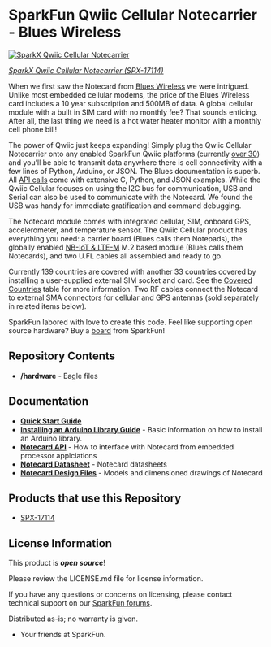 SparkFun Qwiic Cellular Notecarrier - Blues Wireless
========================================

[![SparkX Qwiic Cellular Notecarrier](https://cdn.sparkfun.com//assets/parts/1/6/0/7/6/17114-Qwiic_Cellular-11.jpg)](https://www.sparkfun.com/products/17114)

[*SparkX Qwiic Cellular Notecarrier (SPX-17114)*](https://www.sparkfun.com/products/17114)

When we first saw the Notecard from [Blues Wireless](https://blues.io/) we were intrigued. Unlike most embedded cellular modems, the price of the Blues Wireless card includes a 10 year subscription and 500MB of data. A global cellular module with a built in SIM card with no monthly fee? That sounds enticing. After all, the last thing we need is a hot water heater monitor with a monthly cell phone bill!

The power of Qwiic just keeps expanding! Simply plug the Qwiic Cellular Notecarrier onto any enabled SparkFun Qwiic platforms (currently [over 30](https://www.sparkfun.com/qwiic#products)) and you’ll be able to transmit data anywhere there is cell connectivity with a few lines of Python, Arduino, or JSON. The Blues documentation is superb. All [API calls](https://dev.blues.io/reference/notecard-api/) come with extensive C, Python, and JSON examples. While the Qwiic Cellular focuses on using the I2C bus for communication, USB and Serial can also be used to communicate with the Notecard. We found the USB was handy for immediate gratification and command debugging.

The Notecard module comes with integrated cellular, SIM, onboard GPS, accelerometer, and temperature sensor. The Qwiic Cellular product has everything you need: a carrier board (Blues calls them Notepads), the globally enabled [NB-IoT & LTE-M](https://shop.blues.io/products/note-nbgl-500) M.2 based module (Blues calls them Notecards), and two U.FL cables all assembled and ready to go.

Currently 139 countries are covered with another 33 countries covered by installing a user-supplied external SIM socket and card. See the [Covered Countries](https://dev.blues.io/hardware/notecard-datasheet/note-nbgl-500/#cellular-and-gps-gnss-antenna-requirements) table for more information. Two RF cables connect the Notecard to external SMA connectors for cellular and GPS antennas (sold separately in related items below).

SparkFun labored with love to create this code. Feel like supporting open source hardware? 
Buy a [board](https://www.sparkfun.com/products/17114) from SparkFun!

Repository Contents
-------------------

* **/hardware** - Eagle files

Documentation
--------------

* **[Quick Start Guide](https://dev.blues.io/get-started/quickstart/sparkfun-qwiic-cellular)**
* **[Installing an Arduino Library Guide](https://learn.sparkfun.com/tutorials/installing-an-arduino-library)** - Basic information on how to install an Arduino library.
* **[Notecard API](https://dev.blues.io/reference/notecard-api/introduction/)** - How to interface with Notecard from embedded processor applciations
* **[Notecard Datasheet](https://dev.blues.io/hardware/notecard-datasheet/note-nbgl-500/)** - Notecard datasheets
* **[Notecard Design Files](https://github.com/blues/note-hardware/tree/master/Notecard)** - Models and dimensioned drawings of Notecard


Products that use this Repository
--------------

* [SPX-17114](https://www.sparkfun.com/products/17114)

License Information
-------------------

This product is _**open source**_! 

Please review the LICENSE.md file for license information. 

If you have any questions or concerns on licensing, please contact technical support on our [SparkFun forums](https://forum.sparkfun.com/viewforum.php?f=152).

Distributed as-is; no warranty is given.

- Your friends at SparkFun.

_<COLLABORATION CREDIT>_
